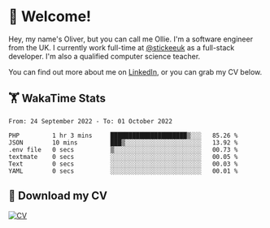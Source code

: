 # 👋 Welcome!

Hey, my name's Oliver, but you can call me Ollie. I'm a software engineer from the UK. I currently work full-time at [@stickeeuk](https://www.github.com/stickeeuk) as a full-stack developer. I'm also a qualified computer science teacher.

You can find out more about me on [LinkedIn](https://www.linkedin.com/in/oliverearl), or you can grab my CV below.

## 🏋 WakaTime Stats

<!--START_SECTION:waka-->

```text
From: 24 September 2022 - To: 01 October 2022

PHP         1 hr 3 mins     █████████████████████▒░░░   85.26 %
JSON        10 mins         ███▒░░░░░░░░░░░░░░░░░░░░░   13.92 %
.env file   0 secs          ▒░░░░░░░░░░░░░░░░░░░░░░░░   00.73 %
textmate    0 secs          ░░░░░░░░░░░░░░░░░░░░░░░░░   00.05 %
Text        0 secs          ░░░░░░░░░░░░░░░░░░░░░░░░░   00.03 %
YAML        0 secs          ░░░░░░░░░░░░░░░░░░░░░░░░░   00.01 %
```

<!--END_SECTION:waka-->

## 📌 Download my CV

[![CV](https://github-readme-stats.vercel.app/api/pin/?username=oliverearl&repo=cv)](https://github.com/oliverearl/cv)
